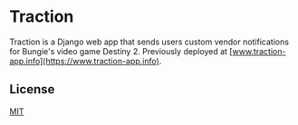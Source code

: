 # Traction

Traction is a Django web app that sends users custom vendor notifications for Bungie's video game Destiny 2. Previously deployed at [www.traction-app.info](https://www.traction-app.info).

## License

[MIT](https://choosealicense.com/licenses/mit/)
